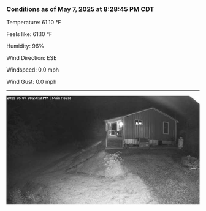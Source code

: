 ### Conditions as of May 7, 2025 at 8:28:45 PM CDT 

Temperature: 61.10 &deg;F

Feels like: 61.10 &deg;F

Humidity: 96%

Wind Direction: ESE

Windspeed: 0.0 mph

Wind Gust: 0.0 mph

---

<img src="./images/latest.jpeg"/>

